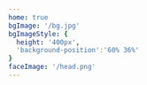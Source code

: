 ```yaml
---
home: true
bgImage: '/bg.jpg'
bgImageStyle: {
  height: '400px',
  'background-position':'60% 36%'
}
faceImage: '/head.png'
---
```


